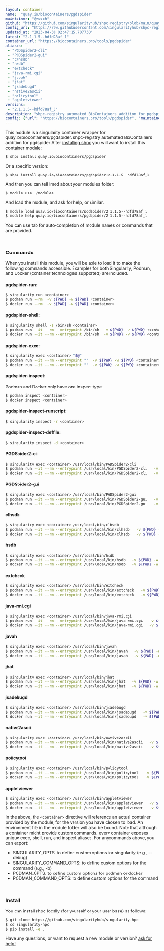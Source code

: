 ```yaml
---
layout: container
name:  "quay.io/biocontainers/pgdspider"
maintainer: "@vsoch"
github: "https://github.com/singularityhub/shpc-registry/blob/main/quay.io/biocontainers/pgdspider/container.yaml"
config_url: "https://raw.githubusercontent.com/singularityhub/shpc-registry/main/quay.io/biocontainers/pgdspider/container.yaml"
updated_at: "2023-04-30 02:47:15.707730"
latest: "2.1.1.5--hdfd78af_1"
container_url: "https://biocontainers.pro/tools/pgdspider"
aliases:
 - "PGDSpider2-cli"
 - "PGDSpider2-gui"
 - "clhsdb"
 - "hsdb"
 - "extcheck"
 - "java-rmi.cgi"
 - "javah"
 - "jhat"
 - "jsadebugd"
 - "native2ascii"
 - "policytool"
 - "appletviewer"
versions:
 - "2.1.1.5--hdfd78af_1"
description: "shpc-registry automated BioContainers addition for pgdspider"
config: {"url": "https://biocontainers.pro/tools/pgdspider", "maintainer": "@vsoch", "description": "shpc-registry automated BioContainers addition for pgdspider", "latest": {"2.1.1.5--hdfd78af_1": "sha256:1380f25c1f9be1e02ca2b54c84f06339b877c10a4bb98dcbb36db944b5874d59"}, "tags": {"2.1.1.5--hdfd78af_1": "sha256:1380f25c1f9be1e02ca2b54c84f06339b877c10a4bb98dcbb36db944b5874d59"}, "docker": "quay.io/biocontainers/pgdspider", "aliases": {"PGDSpider2-cli": "/usr/local/bin/PGDSpider2-cli", "PGDSpider2-gui": "/usr/local/bin/PGDSpider2-gui", "clhsdb": "/usr/local/bin/clhsdb", "hsdb": "/usr/local/bin/hsdb", "extcheck": "/usr/local/bin/extcheck", "java-rmi.cgi": "/usr/local/bin/java-rmi.cgi", "javah": "/usr/local/bin/javah", "jhat": "/usr/local/bin/jhat", "jsadebugd": "/usr/local/bin/jsadebugd", "native2ascii": "/usr/local/bin/native2ascii", "policytool": "/usr/local/bin/policytool", "appletviewer": "/usr/local/bin/appletviewer"}}
---
```


This module is a singularity container wrapper for quay.io/biocontainers/pgdspider.
shpc-registry automated BioContainers addition for pgdspider
After [installing shpc](#install) you will want to install this container module:


```bash
$ shpc install quay.io/biocontainers/pgdspider
```

Or a specific version:

```bash
$ shpc install quay.io/biocontainers/pgdspider:2.1.1.5--hdfd78af_1
```

And then you can tell lmod about your modules folder:

```bash
$ module use ./modules
```

And load the module, and ask for help, or similar.

```bash
$ module load quay.io/biocontainers/pgdspider/2.1.1.5--hdfd78af_1
$ module help quay.io/biocontainers/pgdspider/2.1.1.5--hdfd78af_1
```

You can use tab for auto-completion of module names or commands that are provided.

<br>

### Commands

When you install this module, you will be able to load it to make the following commands accessible.
Examples for both Singularity, Podman, and Docker (container technologies supported) are included.

#### pgdspider-run:

```bash
$ singularity run <container>
$ podman run --rm  -v ${PWD} -w ${PWD} <container>
$ docker run --rm  -v ${PWD} -w ${PWD} <container>
```

#### pgdspider-shell:

```bash
$ singularity shell -s /bin/sh <container>
$ podman run --it --rm --entrypoint /bin/sh  -v ${PWD} -w ${PWD} <container>
$ docker run --it --rm --entrypoint /bin/sh  -v ${PWD} -w ${PWD} <container>
```

#### pgdspider-exec:

```bash
$ singularity exec <container> "$@"
$ podman run --it --rm --entrypoint ""  -v ${PWD} -w ${PWD} <container> "$@"
$ docker run --it --rm --entrypoint ""  -v ${PWD} -w ${PWD} <container> "$@"
```

#### pgdspider-inspect:

Podman and Docker only have one inspect type.

```bash
$ podman inspect <container>
$ docker inspect <container>
```

#### pgdspider-inspect-runscript:

```bash
$ singularity inspect -r <container>
```

#### pgdspider-inspect-deffile:

```bash
$ singularity inspect -d <container>
```


#### PGDSpider2-cli

```bash
$ singularity exec <container> /usr/local/bin/PGDSpider2-cli
$ podman run --it --rm --entrypoint /usr/local/bin/PGDSpider2-cli   -v ${PWD} -w ${PWD} <container> -c " $@"
$ docker run --it --rm --entrypoint /usr/local/bin/PGDSpider2-cli   -v ${PWD} -w ${PWD} <container> -c " $@"
```


#### PGDSpider2-gui

```bash
$ singularity exec <container> /usr/local/bin/PGDSpider2-gui
$ podman run --it --rm --entrypoint /usr/local/bin/PGDSpider2-gui   -v ${PWD} -w ${PWD} <container> -c " $@"
$ docker run --it --rm --entrypoint /usr/local/bin/PGDSpider2-gui   -v ${PWD} -w ${PWD} <container> -c " $@"
```


#### clhsdb

```bash
$ singularity exec <container> /usr/local/bin/clhsdb
$ podman run --it --rm --entrypoint /usr/local/bin/clhsdb   -v ${PWD} -w ${PWD} <container> -c " $@"
$ docker run --it --rm --entrypoint /usr/local/bin/clhsdb   -v ${PWD} -w ${PWD} <container> -c " $@"
```


#### hsdb

```bash
$ singularity exec <container> /usr/local/bin/hsdb
$ podman run --it --rm --entrypoint /usr/local/bin/hsdb   -v ${PWD} -w ${PWD} <container> -c " $@"
$ docker run --it --rm --entrypoint /usr/local/bin/hsdb   -v ${PWD} -w ${PWD} <container> -c " $@"
```


#### extcheck

```bash
$ singularity exec <container> /usr/local/bin/extcheck
$ podman run --it --rm --entrypoint /usr/local/bin/extcheck   -v ${PWD} -w ${PWD} <container> -c " $@"
$ docker run --it --rm --entrypoint /usr/local/bin/extcheck   -v ${PWD} -w ${PWD} <container> -c " $@"
```


#### java-rmi.cgi

```bash
$ singularity exec <container> /usr/local/bin/java-rmi.cgi
$ podman run --it --rm --entrypoint /usr/local/bin/java-rmi.cgi   -v ${PWD} -w ${PWD} <container> -c " $@"
$ docker run --it --rm --entrypoint /usr/local/bin/java-rmi.cgi   -v ${PWD} -w ${PWD} <container> -c " $@"
```


#### javah

```bash
$ singularity exec <container> /usr/local/bin/javah
$ podman run --it --rm --entrypoint /usr/local/bin/javah   -v ${PWD} -w ${PWD} <container> -c " $@"
$ docker run --it --rm --entrypoint /usr/local/bin/javah   -v ${PWD} -w ${PWD} <container> -c " $@"
```


#### jhat

```bash
$ singularity exec <container> /usr/local/bin/jhat
$ podman run --it --rm --entrypoint /usr/local/bin/jhat   -v ${PWD} -w ${PWD} <container> -c " $@"
$ docker run --it --rm --entrypoint /usr/local/bin/jhat   -v ${PWD} -w ${PWD} <container> -c " $@"
```


#### jsadebugd

```bash
$ singularity exec <container> /usr/local/bin/jsadebugd
$ podman run --it --rm --entrypoint /usr/local/bin/jsadebugd   -v ${PWD} -w ${PWD} <container> -c " $@"
$ docker run --it --rm --entrypoint /usr/local/bin/jsadebugd   -v ${PWD} -w ${PWD} <container> -c " $@"
```


#### native2ascii

```bash
$ singularity exec <container> /usr/local/bin/native2ascii
$ podman run --it --rm --entrypoint /usr/local/bin/native2ascii   -v ${PWD} -w ${PWD} <container> -c " $@"
$ docker run --it --rm --entrypoint /usr/local/bin/native2ascii   -v ${PWD} -w ${PWD} <container> -c " $@"
```


#### policytool

```bash
$ singularity exec <container> /usr/local/bin/policytool
$ podman run --it --rm --entrypoint /usr/local/bin/policytool   -v ${PWD} -w ${PWD} <container> -c " $@"
$ docker run --it --rm --entrypoint /usr/local/bin/policytool   -v ${PWD} -w ${PWD} <container> -c " $@"
```


#### appletviewer

```bash
$ singularity exec <container> /usr/local/bin/appletviewer
$ podman run --it --rm --entrypoint /usr/local/bin/appletviewer   -v ${PWD} -w ${PWD} <container> -c " $@"
$ docker run --it --rm --entrypoint /usr/local/bin/appletviewer   -v ${PWD} -w ${PWD} <container> -c " $@"
```



In the above, the `<container>` directive will reference an actual container provided
by the module, for the version you have chosen to load. An environment file in the
module folder will also be bound. Note that although a container
might provide custom commands, every container exposes unique exec, shell, run, and
inspect aliases. For anycommands above, you can export:

 - SINGULARITY_OPTS: to define custom options for singularity (e.g., --debug)
 - SINGULARITY_COMMAND_OPTS: to define custom options for the command (e.g., -b)
 - PODMAN_OPTS: to define custom options for podman or docker
 - PODMAN_COMMAND_OPTS: to define custom options for the command

<br>

### Install

You can install shpc locally (for yourself or your user base) as follows:

```bash
$ git clone https://github.com/singularityhub/singularity-hpc
$ cd singularity-hpc
$ pip install -e .
```

Have any questions, or want to request a new module or version? [ask for help!](https://github.com/singularityhub/singularity-hpc/issues)
